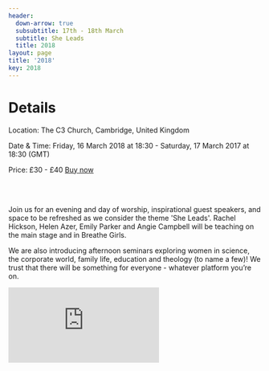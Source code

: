 ```yaml
---
header:
  down-arrow: true
  subsubtitle: 17th - 18th March
  subtitle: She Leads
  title: 2018
layout: page
title: '2018'
key: 2018
---
```


<h1 class="text-center">Details</h1>

<div class="container-fluid text-center">
<p>
Location: The C3 Church, Cambridge, United Kingdom
</p>
<p>
Date & Time: Friday, 16 March 2018 at 18:30 - Saturday, 17 March 2017 at 18:30 (GMT)
</p>
<p>
Price: £30 - £40 <a href="https://breathe2018.eventbrite.com">Buy now</a>
</p>
<br>
<br>
</div>

<p>
Join us for an evening and day of worship, inspirational guest speakers, and space to be refreshed as we consider the theme 'She Leads'. Rachel Hickson, Helen Azer, Emily Parker and Angie Campbell will be teaching on the main stage and in Breathe Girls.</p>

<p>
We are also introducing afternoon seminars exploring women in science, the corporate world, family life, education and theology (to name a few)! We trust that there will be something for everyone - whatever platform you’re on.</p>

<div class="row">
<div class="col-md-6 col-md-offset-3">
<div class="embed-responsive embed-responsive-16by9">
<iframe class="embed-responsive-item" src="https://player.vimeo.com/video/210943717?color=c9ff23&title=0&byline=0&portrait=0" frameborder="0" webkitallowfullscreen mozallowfullscreen allowfullscreen></iframe></div>
</div>
</div>

<!--
<div class="container-fluid">
<div class="row">
<h1 class="text-center">Speakers</h1>

</div>

<div class="row">

<div class="col-md-9">
<h2><span class="alt-title">Julie</span> Galanti</h2>

    <p>
    Julie lives a full life as a wife, mother, pastor, leader and friend. She looks after Sisterhood and Pastoral Care for Hillsong Church’s Central London location. The growth curve of the church to thousands of people is reflective of the growth curve of her internal life as she has remained planted in the local church, walking with Jesus. Other than her family, her passion is seeing people encounter God every Sunday, learning to walk a path of longevity and experiencing ever-increasing revelation. She also enjoys reading, adventure trips (once swimming on the back of a whale shark!) and entertaining (true to her Greek heritage, alarming guests with oversized food portions!)
    </p>

</div>
<div class="col-md-3">
<img src="/img/juliegalanti.jpg" alt="Julie Galanti" class="img-responsive img-circle">
</div>

</div>

<br>

<div class="row">

<div class="col-md-9 col-md-push-3">
<h2><span class="alt-title">Lydia</span> Todd</h2>

    <p>
    Lydia Todd is encouraging, warm, gracious and full of positivity. Together, along with her husband Roy, they lead the Junction church in Loughborough and Leicester. Lydia was born near Leeds and studied theology at university. People love her brilliant way of inspiring them to face the challenges of everyday life with faith and hope. Lydia is down to earth and real. When she’s not doing church stuff, you’ll probably find her at the gym!
    </p>

</div>
<div class="col-md-3 col-md-pull-9">
<img src="/img/lydiatodd.jpg" alt="Lydia Todd" class="img-responsive img-circle">
</div>

</div>

<br>

<div class="row">
<div class="col-md-9 text-right">

    <h2><span class="alt-title">Angie</span> Campbell</h2>
    
    
    <p>
    Angie Campbell is a Senior Pastor at C3, who has a particular flair for finding a need, making a plan and then doing something about it! Angie’s particular passions are for women and for those in society who are the most vulnerable. Establishing Cambridge City Foodbank and Look Cambridge has been part of outworking her passion.
    </p>
    
    <p>
    As your host for Breathe Angie has crafted a conference that will inspire, challenge and equip you. Angie’s goal is for everyone to leave feeling grateful for being a woman.
    </p>

</div>

<div class="col-md-3">
<img src="/img/angie-2.jpg" alt="Angie Campbell" class="img-responsive img-circle">
</div>
</div>

</div>

<br>

<h1 class="text-center">Breathe <span class="alt-title">Girls</span></h1>

<div class="text-right">

<p class="text-center">
Our 2 Breathe Girls sessions will be led by the C3 youth team where Debbie will be the guest speaker. <br>
There will be plenty of opportunity to relax, make friends and inspire one another.
</p>

<br>

<div class="row">
<div class="col-md-9">
<h2><span class="alt-title">Debbie</span> Benger</h2>
<p>
Debbie has grown up in church and has been involved in many aspects of serving and leadership throughout her church life. Along with her husband Nathan, they are the Youth Pastors and Derby Location Pastors of Christian Life Church, and have a 3 year old son called Zion. Debbie currently works for the NHS as a Neonatal Nursery Nurse. She previously studied as a midwife, where she often found herself in the surreal situation of witnessing the miracle of childbirth and repeatedly saying "Come on, you can do it. Just one more push! And breathe!"
</p>

    </div>
    <div class="col-md-3">
        <img src="/img/debbiebenger.jpg" alt="Debbie Benger" class="img-responsive img-circle">
    </div>

</div>

</div>

<div class="row">
<div class="col-md-9 col-md-push-3">
<h1>Kids</h1>

    <p>Kids you don’t have to miss out on all the fun!</p>
    
    <p>Our Kids Conference exists to give your child an opportunity to meet God for themselves. They will enjoy a Saturday of hilarious activities, crafts, games, films and worship together as we mirror Breathe 2017’s theme of BLESSED. </p>
    
    <p>BOOK IN AT <a href="https://thec3.uk/kidsconference">THEC3.UK/KIDSCONFERENCE</a></p>
    
    <div class="col-md-3 col-md-push-9">
      <img src="/img/compassion.png" alt="Compassion" class="img-responsive img-rounded">
    </div>
    <div class="clearfix"></div>
    <div class="col-md-12 text-right">
    <p>
    This year Breathe Conference is partnering with Compassion to help release children from poverty. We can do this in a very practical way by bringing knitted baby bonnets, muslins and 0-12 month age socks to be taken to Compassion projects in Kenya. The Compassion team will be joining us at the conference, along with a Compassion Graduate and the Any Girl Exhibition.
    </p>
    
    </div>

</div>
<div class="col-md-3 col-md-pull-9">
<img src="/img/07.jpg" alt="Kids" class="img-responsive">
</div>
</div>

<div class="row text-center">
<div class="col-md-12">
<br>
<p class="h1 alt-title quote-lg">

    "Blessed are the pure in heart,  <br>
    for they will see God." <br>
    </p>
    
    <p>
    Matthew 5:8 NIV
    </p>

</div>

</div>

<br>

<div class="row">
<div class="col-md-12">
<div class="text-center">
<a type="button" href="/assets/breathebrochure_2017.pdf" class="btn btn-secondary btn-lg">Get the Brochure</a>
</div>
</div>
</div>
-->
<!-- HACK! -->
<style>
@media (min-width: 993px) {

\#map {
margin-top: 100px;
}
}

</style>
